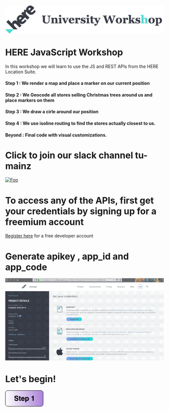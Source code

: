 ![HERE Logo](img/hereWsLogo.png) 
# HERE JavaScript Workshop 
In this workshop we will learn to use the JS and REST APIs from the HERE Location Suite.

#### Step 1 : We render a map and place a marker on our current position
#### Step 2 : We Geocode all stores selling Christmas trees around us and place markers on them
#### Step 3 : We draw a cirle around our position
#### Step 4 : We use isoline routing to find the stores actually closest to us.
#### Beyond : Final code with visual customizations.

# Click to join our slack channel tu-mainz

[![Foo](https://dl2.macupdate.com/images/icons128/50617.png?d=1489440003)](http://t.her.is/slack) 

# To access any of the APIs, first get your credentials by signing up for a freemium account

[Register here](https://developer.here.com/events/community-germany) for a free developer account</br>
# Generate apikey , app_id and app_code
![Folding in action](img/register.gif)

# Let's begin!

[![Foo](img/s1.png)](Step1.md) 





